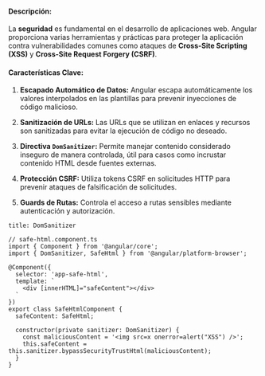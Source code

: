 #### **Descripción:**

La **seguridad** es fundamental en el desarrollo de aplicaciones web. Angular proporciona varias herramientas y prácticas para proteger la aplicación contra vulnerabilidades comunes como ataques de **Cross-Site Scripting (XSS)** y **Cross-Site Request Forgery (CSRF)**.

#### **Características Clave:**

1. **Escapado Automático de Datos:** Angular escapa automáticamente los valores interpolados en las plantillas para prevenir inyecciones de código malicioso.
    
2. **Sanitización de URLs:** Las URLs que se utilizan en enlaces y recursos son sanitizadas para evitar la ejecución de código no deseado.
    
3. **Directiva `DomSanitizer`:** Permite manejar contenido considerado inseguro de manera controlada, útil para casos como incrustar contenido HTML desde fuentes externas.
    
4. **Protección CSRF:** Utiliza tokens CSRF en solicitudes HTTP para prevenir ataques de falsificación de solicitudes.
    
5. **Guards de Rutas:** Controla el acceso a rutas sensibles mediante autenticación y autorización.

```ad-important
title: DomSanitizer
```
```
// safe-html.component.ts
import { Component } from '@angular/core';
import { DomSanitizer, SafeHtml } from '@angular/platform-browser';

@Component({
  selector: 'app-safe-html',
  template: `
    <div [innerHTML]="safeContent"></div>
  `
})
export class SafeHtmlComponent {
  safeContent: SafeHtml;

  constructor(private sanitizer: DomSanitizer) {
    const maliciousContent = '<img src=x onerror=alert("XSS") />';
    this.safeContent = this.sanitizer.bypassSecurityTrustHtml(maliciousContent);
  }
}
```

